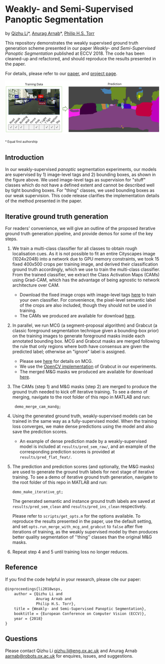 # Weakly- and Semi-Supervised Panoptic Segmentation
by [Qizhu Li](http://www.robots.ox.ac.uk/~liqizhu/)\*, [Anurag Arnab](http://www.robots.ox.ac.uk/~aarnab/)\*, [Philip H.S. Torr](https://scholar.google.com/citations?user=kPxa2w0AAAAJ&hl=en)

This repository demonstrates the weakly supervised ground truth generation scheme presented in our paper *Weakly- and Semi-Supervised Panoptic Segmentation* published at ECCV 2018. The code has been cleaned-up and refactored, and should reproduce the results presented in the paper.

For details, please refer to our [paper](#), and [project page](#).

![Summary](data/readme/summary.png)


<sup><sub> \* Equal first authorship </sup></sub>

## Introduction
In our weakly-supervised *panoptic* segmentation experiments, our models are supervised by 1) image-level tags and 2) bounding boxes, as shown in the figure above.
We used image-level tags as supervision for "stuff" classes which do not have a defined extent and cannot be described well by tight bounding boxes. For "thing" classes, we used bounding boxes as our weak supervision. This code release clarifies the implementation details of the method presented in the paper.

## Iterative ground truth generation 
For readers' convenience, we will give an outline of the proposed iterative ground truth generation pipeline, and provide demos for some of the key steps.

1. We train a multi-class classifier for all classes to obtain rough localisation cues. As it is not possible to fit an entire Cityscapes image (1024x2048) into a network due to GPU memory constraints, we took 15 fixed 400x500 crops per training image, and derived their classification ground truth accordingly, which we use to train the multi-class classifier. From the trained classifier, we extract the Class Activation Maps (CAMs) using Grad-CAM, which has the advantage of being agnostic to network architecture over CAM.
   - Download the fixed image crops with image-level tags [here](#) to train your own classifier. For convenience, the pixel-level semantic label of the crops are also included, though they should not be used in training.
   - The CAMs we produced are available for download [here](#).
2. In parallel, we run MCG (a segment-proposal algorithm) and Grabcut (a classic foreground segmentation technique given a bounding-box prior) on the training images to generate foreground masks inside each annotated bounding box. MCG and Grabcut masks are merged following the rule that only regions where both have consensus are given the predicted label; otherwise an "ignore" label is assigned.
   - Please see [here](#) for details on MCG.
   - We use the [OpenCV implementation](https://docs.opencv.org/3.2.0/d8/d83/tutorial_py_grabcut.html) of Grabcut in our experiments.
   - The merged M&G masks we produced are available for download [here](#).
3. The CAMs (step 1) and M&G masks (step 2) are merged to produce the ground truth needed to kick off iterative training. To see a demo of merging, navigate to the root folder of this repo in MATLAB and run:
   ```
    demo_merge_cam_mandg;
   ```
4. Using the generated ground truth, weakly-supervised models can be trained in the same way as a fully-supervised model. When the training loss converges, we make dense predictions using the model and also save the prediction scores. 
   - An example of dense prediction made by a weakly-supervised model is included at `results/pred_sem_raw/`, and an example of the corresponding prediction scores is provided at `results/pred_flat_feat/`. 
5. The prediction and prediction scores (and optionally, the M&G masks) are used to generate the ground truth labels for next stage of iterative training. To see a demo of iterative ground truth generation, navigate to the root folder of this repo in MATLAB and run:
   ```
   demo_make_iterative_gt;
   ```
    The generated semantic and instance ground truth labels are saved at `results/pred_sem_clean` and `results/pred_ins_clean` respectively. 
    
    Please refer to `scripts/get_opts.m` for the options available. To reproduce the results presented in the paper, use the default setting, and set `opts.run_merge_with_mcg_and_grabcut` to `false` after five iterations of training, as the weakly supervised model by then produces better quality segmentation of ''thing'' classes than the original M&G masks.
6. Repeat step 4 and 5 until training loss no longer reduces.

## Reference
If you find the code helpful in your research, please cite our paper:

```
@inproceedings{li2018wsps,
    author = {Qizhu Li and
              Anurag Arnab and
              Philip H.S. Torr},
    title = {Weakly- and Semi-Supervised Panoptic Segmentation},
    booktitle = {European Conference on Computer Vision (ECCV)},
    year = {2018}
}
```
## Questions
Please contact Qizhu Li <qizhu.li@eng.ox.ac.uk> and Anurag Arnab <aarnab@robots.ox.ac.uk> for enquires, issues, and suggestions.
